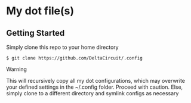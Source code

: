 # My dot file(s)

## Getting Started

Simply clone this repo to your home directory

```
$ git clone https://github.com/DeltaCircuit/.config
```

> [!WARNING]
> This will recursively copy all my dot configurations, which may overwrite your defined settings in the ~/.config folder.
> Proceed with caution. Else, simply clone to a different directory and symlink configs as necessary


